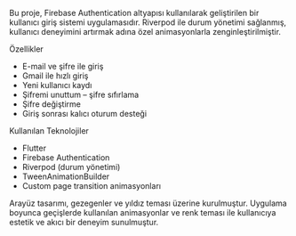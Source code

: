 Bu proje, Firebase Authentication altyapısı kullanılarak geliştirilen bir kullanıcı giriş sistemi uygulamasıdır. Riverpod ile durum yönetimi sağlanmış, kullanıcı deneyimini artırmak adına özel animasyonlarla zenginleştirilmiştir.

Özellikler
- E-mail ve şifre ile giriş  
- Gmail ile hızlı giriş  
- Yeni kullanıcı kaydı  
- Şifremi unuttum – şifre sıfırlama  
- Şifre değiştirme  
- Giriş sonrası kalıcı oturum desteği

Kullanılan Teknolojiler
- Flutter  
- Firebase Authentication  
- Riverpod (durum yönetimi)  
- TweenAnimationBuilder  
- Custom page transition animasyonları

Arayüz tasarımı, gezegenler ve yıldız teması üzerine kurulmuştur. Uygulama boyunca geçişlerde kullanılan animasyonlar ve renk teması ile kullanıcıya estetik ve akıcı bir deneyim sunulmuştur.
